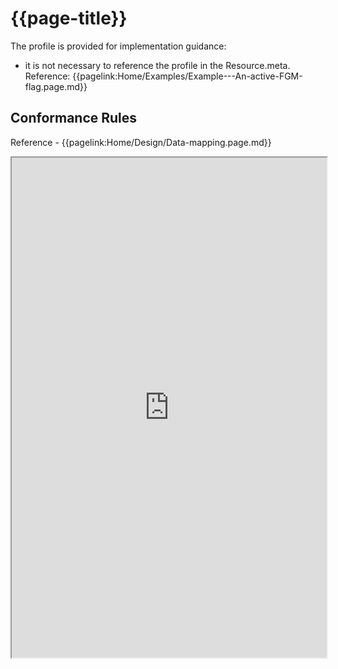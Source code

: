 # {{page-title}}

The profile is provided for implementation guidance:
- it is not necessary to reference the profile in the Resource.meta. Reference: {{pagelink:Home/Examples/Example---An-active-FGM-flag.page.md}}



 ## Conformance Rules

Reference - {{pagelink:Home/Design/Data-mapping.page.md}}


<iframe src="https://simplifier.net/guide/uk-core-implementation-guide-stu3-sequence/home/profilesandextensions/profile-ukcore-flag?version=current" height="800px" width="100%"></iframe>


